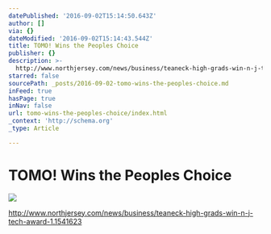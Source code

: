 ```yaml
---
datePublished: '2016-09-02T15:14:50.643Z'
author: []
via: {}
dateModified: '2016-09-02T15:14:43.544Z'
title: TOMO! Wins the Peoples Choice
publisher: {}
description: >-
  http://www.northjersey.com/news/business/teaneck-high-grads-win-n-j-tech-award-1.1541623
starred: false
sourcePath: _posts/2016-09-02-tomo-wins-the-peoples-choice.md
inFeed: true
hasPage: true
inNav: false
url: tomo-wins-the-peoples-choice/index.html
_context: 'http://schema.org'
_type: Article

---
```

# TOMO! Wins the Peoples Choice
![](https://the-grid-user-content.s3-us-west-2.amazonaws.com/70dff7d6-ae98-4482-9f6a-bbdb7965fa0f.jpg)

http://www.northjersey.com/news/business/teaneck-high-grads-win-n-j-tech-award-1.1541623